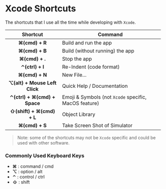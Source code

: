# Xcode Shortcuts

The shortcuts that I use all the time while developing with `Xcode`.

| Shortcut | Command |
|:---:|---|
| **⌘(cmd) + R** | Build and run the app  |
| **⌘(cmd) + B** |  Build (without running) the app |
| **⌘(cmd) + .** |  Stop the app |
| **⌃(ctrl) + I** |  Re-Indent (code format) |
| **⌘(cmd) + N** |  New File… |
| **⌥(alt) + Mouse Left Click** |  Quick Help / Documentation |
| **⌃(ctrl) + ⌘(cmd) + Space** | Emoji & Symbols (not `Xcode` specific, MacOS feature) |
| **⇧(shift) + ⌘(cmd) + L** | Object Library |
| **⌘(cmd) + S** | Take Screen Shot of Simulator |

> Note: some of the shortcuts may not be `Xcode` specific and could be used with other software.

### Commonly Used Keyboard Keys

- **⌘** : command / cmd
- **⌥** : option / alt
- **⌃** : control / ctrl
- **⇧** : shift
